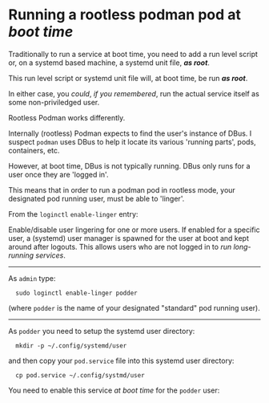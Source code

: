 # Running a rootless podman pod at *boot* *time*

Traditionally to run a service at boot time, you need to add a run level 
script or, on a systemd based machine, a systemd unit file, ***as root***. 

This run level script or systemd unit file will, at boot time, be run 
***as root***. 

In either case, you *could*, *if you remembered*, run the actual service 
itself as some non-priviledged user. 

Rootless Podman works differently.

Internally (rootless) Podman expects to find the user's instance of DBus. 
I suspect `podman` uses DBus to help it locate its various 'running 
parts', pods, containers, etc. 

However, at boot time, DBus is not typically running. DBus only runs for a 
user once they are 'logged in'. 

This means that in order to run a podman pod in rootless mode, your 
designated pod running user, must be able to 'linger'. 

From the `loginctl` `enable-linger` entry:

  Enable/disable user lingering for one or more users. If enabled for a 
  specific user, a (systemd) user manager is spawned for the user at boot 
  and kept around after logouts. This allows users who are not logged in 
  to *run long-running services*. 

---

As `admin` type:

```
  sudo loginctl enable-linger podder
```

(where `podder` is the name of your designated "standard" pod running 
user). 

---

As `podder` you need to setup the systemd user directory:

```
  mkdir -p ~/.config/systemd/user
```

and then copy your `pod.service` file into this systemd user directory:

```
  cp pod.service ~/.config/systmd/user
```

You need to enable this service *at boot time* for the `podder` user:

```

```

